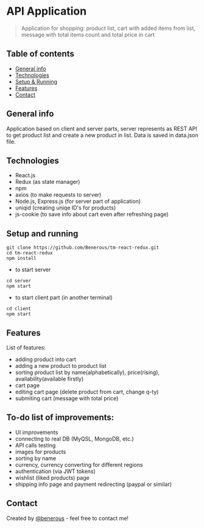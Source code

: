# API Application
> Application for shopping: product list, cart with added items from list, message with total items count and total price in cart

## Table of contents
* [General info](#general-info)
* [Technologies](#technologies)
* [Setup & Running](#setup-and-running)
* [Features](#features)
* [Contact](#contact)

## General info
Application based on client and server parts, server represents as REST API to get product list and create a new product in list. Data is saved in data.json file.

## Technologies
* React.js
* Redux (as state manager)
* npm
* axios (to make requests to server)
* Node.js, Express.js (for server part of application)
* uniqid (creating uniqe ID's for products)
* js-cookie (to save info about cart even after refreshing page)

## Setup and running
```
git clone https://github.com/Benerous/tm-react-redux.git
cd tm-react-redux
npm install
```
* to start server
```
cd server
npm start
```
* to start client part (in another terminal)
```
cd client
npm start
```

## Features
List of features:
* adding product into cart
* adding a new product to product list
* sorting product list by name(alphabetically), price(rising), availability(available firstly)
* cart page
* editing cart page (delete product from cart, change q-ty)
* submiting cart (message with total price)

## To-do list of improvements:
* UI improvements
* connecting to real DB (MyQSL, MongoDB, etc.)
* API calls testing
* images for products
* sorting by name
* currency, currency converting for different regions
* authentication (via JWT tokens)
* wishlist (liked products) page
* shipping info page and payment redirecting (paypal or similar)

## Contact
Created by [@benerous](https://github.com/Benerous) - feel free to contact me!